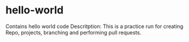 # hello-world
Contains hello world code
Descritption: This is a practice run for creating Repo, projects, branching and performing pull requests. 
